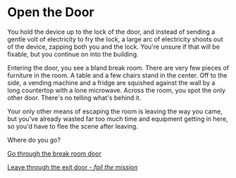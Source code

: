 # Open the Door

You hold the device up to the lock of the door, and instead of sending a gentle volt of electricity to fry the lock, a large arc of electricity shoots out of the device, zapping both you and the lock. You're unsure if that will be fixable, but you continue on into the building.

Entering the door, you see a bland break room. There are very few pieces of furniture in the room. A table and a few chairs stand in the center. Off to the side, a vending machine and a fridge are squished against the wall by a long countertop with a lone microwave. Across the room, you spot the only other door. There's no telling what's behind it.

Your only other means of escaping the room is leaving the way you came, but you've already wasted far too much time and equipment getting in here, so you'd have to flee the scene after leaving.

Where do you go?

[Go through the break room door](./scene4a.md)

[Leave through the exit door - _fail the mission_](./endingscene0.md)
